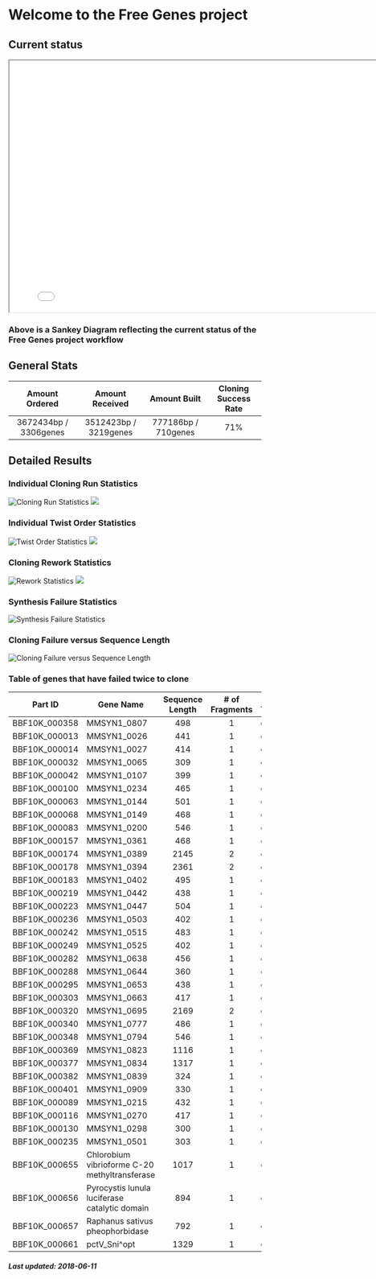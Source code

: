 # Welcome to the Free Genes project

## Current status

<iframe width="800" height="500" src="sankey.html"></iframe>

### Above is a Sankey Diagram reflecting the current status of the Free Genes project workflow

## General Stats

| Amount Ordered | Amount Received  | Amount Built | Cloning Success Rate |
| :-------------: | :-------------: | :-------------: | :-------------: |
| 3672434bp / 3306genes | 3512423bp / 3219genes | 777186bp / 710genes | 71% |

## Detailed Results

### Individual Cloning Run Statistics

![Cloning Run Statistics](./raw_build.png)
![](./norm_build.png)

### Individual Twist Order Statistics

![Twist Order Statistics](./raw_order.png)
![](./norm_order.png)

### Cloning Rework Statistics

![Rework Statistics](./raw_attempt.png)
![](./norm_attempt.png)

### Synthesis Failure Statistics

![Synthesis Failure Statistics](./syn_fail.png)

### Cloning Failure versus Sequence Length

![Cloning Failure versus Sequence Length](./raw_length.png)

### Table of genes that have failed twice to clone

| Part ID | Gene Name | Sequence Length | # of Fragments | Part Type |
| ------------- | ------------- | :-------------: | :-------------: | ------------- |
| BBF10K_000358 | MMSYN1_0807 | 498 | 1 | cds |
| BBF10K_000013 | MMSYN1_0026 | 441 | 1 | cds |
| BBF10K_000014 | MMSYN1_0027 | 414 | 1 | cds |
| BBF10K_000032 | MMSYN1_0065 | 309 | 1 | cds |
| BBF10K_000042 | MMSYN1_0107 | 399 | 1 | cds |
| BBF10K_000100 | MMSYN1_0234 | 465 | 1 | cds |
| BBF10K_000063 | MMSYN1_0144 | 501 | 1 | cds |
| BBF10K_000068 | MMSYN1_0149 | 468 | 1 | cds |
| BBF10K_000083 | MMSYN1_0200 | 546 | 1 | cds |
| BBF10K_000157 | MMSYN1_0361 | 468 | 1 | cds |
| BBF10K_000174 | MMSYN1_0389 | 2145 | 2 | cds |
| BBF10K_000178 | MMSYN1_0394 | 2361 | 2 | cds |
| BBF10K_000183 | MMSYN1_0402 | 495 | 1 | cds |
| BBF10K_000219 | MMSYN1_0442 | 438 | 1 | cds |
| BBF10K_000223 | MMSYN1_0447 | 504 | 1 | cds |
| BBF10K_000236 | MMSYN1_0503 | 402 | 1 | cds |
| BBF10K_000242 | MMSYN1_0515 | 483 | 1 | cds |
| BBF10K_000249 | MMSYN1_0525 | 402 | 1 | cds |
| BBF10K_000282 | MMSYN1_0638 | 456 | 1 | cds |
| BBF10K_000288 | MMSYN1_0644 | 360 | 1 | cds |
| BBF10K_000295 | MMSYN1_0653 | 438 | 1 | cds |
| BBF10K_000303 | MMSYN1_0663 | 417 | 1 | cds |
| BBF10K_000320 | MMSYN1_0695 | 2169 | 2 | cds |
| BBF10K_000340 | MMSYN1_0777 | 486 | 1 | cds |
| BBF10K_000348 | MMSYN1_0794 | 546 | 1 | cds |
| BBF10K_000369 | MMSYN1_0823 | 1116 | 1 | cds |
| BBF10K_000377 | MMSYN1_0834 | 1317 | 1 | cds |
| BBF10K_000382 | MMSYN1_0839 | 324 | 1 | cds |
| BBF10K_000401 | MMSYN1_0909 | 330 | 1 | cds |
| BBF10K_000089 | MMSYN1_0215 | 432 | 1 | cds |
| BBF10K_000116 | MMSYN1_0270 | 417 | 1 | cds |
| BBF10K_000130 | MMSYN1_0298 | 300 | 1 | cds |
| BBF10K_000235 | MMSYN1_0501 | 303 | 1 | cds |
| BBF10K_000655 | Chlorobium vibrioforme C-20 methyltransferase | 1017 | 1 | cds |
| BBF10K_000656 | Pyrocystis lunula luciferase catalytic domain | 894 | 1 | cds |
| BBF10K_000657 | Raphanus sativus pheophorbidase | 792 | 1 | cds |
| BBF10K_000661 | pctV_Sni^opt | 1329 | 1 | cds |


##### Last updated: 2018-06-11
